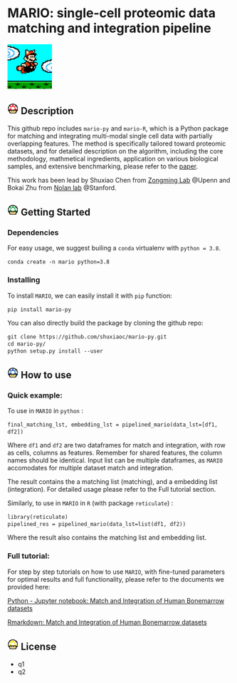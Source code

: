 # MARIO: single-cell proteomic data matching and integration pipeline

<img src="https://github.com/shuxiaoc/mario-py/blob/main/media/giphy_mario.gif" width="100" height="100">


## [<img src="https://github.com/shuxiaoc/mario-py/blob/main/media/red.png" width="25" height="25">](https://www.youtube.com/watch?v=2iNKPkTOr5k&ab_channel=13irth) Description

This github repo includes `mario-py` and `mario-R`, which is a Python package for matching and integrating multi-modal single cell data with partially overlapping features. The method is specifically tailored toward proteomic datasets, and for detailed description on the algorithm, including the core methodology, mathmetical ingredients, application on various biological samples, and extensive benchmarking, please refer to the [paper]().

This work has been lead by Shuxiao Chen from [Zongming Lab](http://www-stat.wharton.upenn.edu/~zongming/) @Upenn and Bokai Zhu from [Nolan lab](https://web.stanford.edu/group/nolan/) @Stanford.


## <img src="https://github.com/shuxiaoc/mario-py/blob/main/media/green.png" width="25" height="25"> Getting Started

### Dependencies

For easy usage, we suggest builing a ```conda``` virtualenv with ```python = 3.8```.

```{bash}
conda create -n mario python=3.8
```

### Installing

To install ```MARIO```, we can easily install it with ```pip``` function:

```{bash}
pip install mario-py
```

You can also directly build the package by cloning the github repo:

```{bash}
git clone https://github.com/shuxiaoc/mario-py.git
cd mario-py/
python setup.py install --user
```

## <img src="https://github.com/shuxiaoc/mario-py/blob/main/media/blue.png" width="25" height="25"> How to use

### Quick example:

To use in ```MARIO``` in ```python``` :
```
final_matching_lst, embedding_lst = pipelined_mario(data_lst=[df1, df2])
```
Where ```df1``` and ```df2``` are two dataframes for match and integration, with row as cells, columns as features. Remember for shared features, the column names should be identical. Input list can be multiple dataframes, as ```MARIO``` accomodates for multiple dataset match and integration.

The result contains the a matching list (matching), and a embedding list (integration). For detailed usage please refer to the Full tutorial section.  

Similarly, to use in ```MARIO``` in ```R``` (with package ```reticulate```) :
```
library(reticulate)
pipelined_res = pipelined_mario(data_lst=list(df1, df2))
```
Where the result also contains the matching list and embedding list.

### Full tutorial:
For step by step tutorials on how to use ```MARIO```, with fine-tuned parameters for optimal results and full functionality, please refer to the documents we provided here:

[Python - Jupyter notebook: Match and Integration of Human Bonemarrow datasets](https://github.com/shuxiaoc/mario-py/blob/main/tutorials/mario-py-bktest1.ipynb)

[Rmarkdown: Match and Integration of Human Bonemarrow datasets](https://github.com/shuxiaoc/mario-py/blob/main/tutorials/mario-r-bk.md)


## <img src="https://github.com/shuxiaoc/mario-py/blob/main/media/yellow.png" width="25" height="25"> License

* q1
* q2
